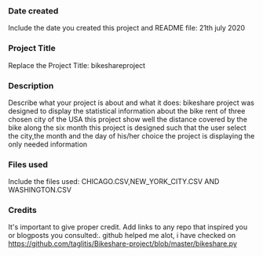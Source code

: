 ### Date created
Include the date you created this project and README file:
21th july 2020

### Project Title
Replace the Project Title:
bikeshareproject

### Description
Describe what your project is about and what it does:
bikeshare project was designed to display the statistical information about the bike rent of three chosen city of the USA
this project show well the distance covered by the bike along the six month
this project is designed such that the user select the city,the month and the day of his/her choice
the project is displaying the only needed information 
### Files used
Include the files used:
CHICAGO.CSV,NEW_YORK_CITY.CSV AND WASHINGTON.CSV

### Credits
It's important to give proper credit. Add links to any repo that inspired you or blogposts you consulted:.
github helped me alot, i have checked on https://github.com/taglitis/Bikeshare-project/blob/master/bikeshare.py 
